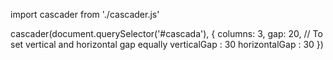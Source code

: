 import cascader from './cascader.js'

cascader(document.querySelector('#cascada'), {
    columns: 3,
    gap: 20, // To set vertical and horizontal gap equally
    verticalGap : 30
    horizontalGap : 30
})